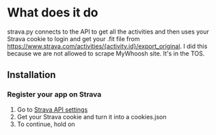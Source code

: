 # What does it do

strava.py connects to the API to get all the activities and then uses your Strava cookie to login and get your .fit file from https://www.strava.com/activities/{activity.id}/export_original.
I did this because we are not allowed to scrape MyWhoosh site. It's in the TOS.

## Installation

### Register your app on Strava

1. Go to [Strava API settings](https://www.strava.com/settings/api)
2. Get your Strava cookie and turn it into a cookies.json
3. To continue, hold on
